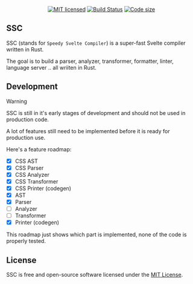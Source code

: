 <div align="center">

[![MIT licensed][license-badge]][license-url]
[![Build Status][ci-badge]][ci-url]
[![Code size][code-size-badge]][code-size-url]

</div>

## SSC

SSC (stands for `Speedy Svelte Compiler`) is a super-fast Svelte compiler written in Rust.

The goal is to build a parser, analyzer, transformer, formatter, linter, language server .. all wriiten in Rust.

## Development

> [!Warning]
> SSC is still in it's early stages of development and should not be used in production code.

A lot of features still need to be implemented before it is ready for production use.

Here's a feature roadmap:

- [x] CSS AST
- [x] CSS Parser
- [x] CSS Analyzer
- [x] CSS Transformer
- [x] CSS Printer (codegen)
- [x] AST
- [x] Parser
- [ ] Analyzer
- [ ] Transformer
- [x] Printer (codegen)

This roadmap just shows which part is implemented, none of the code is properly tested.

## License

SSC is free and open-source software licensed under the [MIT License](./LICENSE).

[license-badge]: https://img.shields.io/badge/license-MIT-blue.svg
[license-url]: https://github.com/ssc-project/ssc/blob/main/LICENSE
[ci-badge]: https://github.com/ssc-project/ssc/actions/workflows/ci.yml/badge.svg?event=push&branch=main
[ci-url]: https://github.com/ssc-project/ssc/actions/workflows/ci.yml?query=event%3Apush+branch%3Amain
[code-size-badge]: https://img.shields.io/github/languages/code-size/ssc-project/ssc
[code-size-url]: https://github.com/ssc-project/ssc
